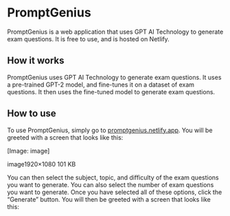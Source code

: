 [Comment]: <> (Describe this entire project.)
[Comment]: <> (Describe the purpose of PromptGenius, and how it works. It uses GPT AI Technology to generate exam questions. It is a web application that is hosted on Netlify, and is free to use. Explain how it works as well.)

# PromptGenius

PromptGenius is a web application that uses GPT AI Technology to generate exam questions. It is free to use, and is hosted on Netlify.

## How it works

PromptGenius uses GPT AI Technology to generate exam questions. It uses a pre-trained GPT-2 model, and fine-tunes it on a dataset of exam questions. It then uses the fine-tuned model to generate exam questions.

## How to use

To use PromptGenius, simply go to [promptgenius.netlify.app](PromptGenius.netlify.app). You will be greeted with a screen that looks like this:

[Image: image]

image1920×1080 101 KB

You can then select the subject, topic, and difficulty of the exam questions you want to generate. You can also select the number of exam questions you want to generate. Once you have selected all of these options, click the “Generate” button. You will then be greeted with a screen that looks like this:
